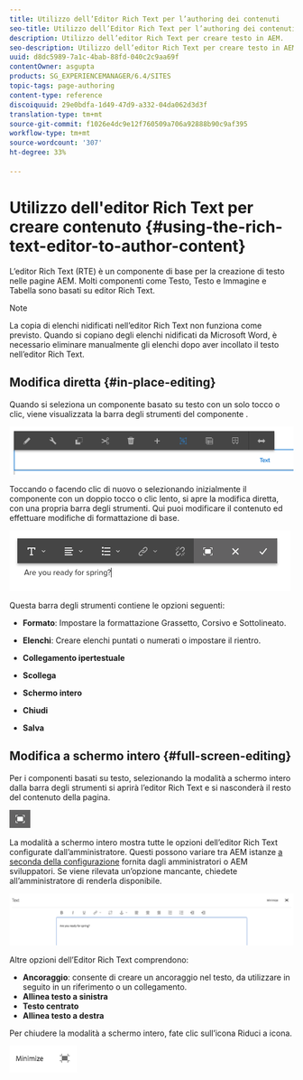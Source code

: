 ```yaml
---
title: Utilizzo dell’Editor Rich Text per l’authoring dei contenuti
seo-title: Utilizzo dell’Editor Rich Text per l’authoring dei contenuti
description: Utilizzo dell’editor Rich Text per creare testo in AEM.
seo-description: Utilizzo dell’editor Rich Text per creare testo in AEM.
uuid: d8dc5989-7a1c-4bab-88fd-040c2c9aa69f
contentOwner: asgupta
products: SG_EXPERIENCEMANAGER/6.4/SITES
topic-tags: page-authoring
content-type: reference
discoiquuid: 29e0bdfa-1d49-47d9-a332-04da062d3d3f
translation-type: tm+mt
source-git-commit: f1026e4dc9e12f760509a706a92888b90c9af395
workflow-type: tm+mt
source-wordcount: '307'
ht-degree: 33%

---
```



# Utilizzo dell&#39;editor Rich Text per creare contenuto {#using-the-rich-text-editor-to-author-content}

L’editor Rich Text (RTE) è un componente di base per la creazione di testo nelle pagine AEM. Molti componenti come Testo, Testo e Immagine e Tabella sono basati su editor Rich Text.

>[!NOTE]
>
>La copia di elenchi nidificati nell’editor Rich Text non funziona come previsto. Quando si copiano degli elenchi nidificati da Microsoft Word, è necessario eliminare manualmente gli elenchi dopo aver incollato il testo nell’editor Rich Text.

## Modifica diretta {#in-place-editing}

Quando si seleziona un componente basato su testo con un solo tocco o clic, viene visualizzata la barra degli strumenti del componente [](../sites-authoring/editing-content.md#edit-configure-copy-cut-delete-paste).

![screen_shot_2018-03-21at163054](assets/screen_shot_2018-03-21at163054.png)

Toccando o facendo clic di nuovo o selezionando inizialmente il componente con un doppio tocco o clic lento, si apre la modifica diretta, con una propria barra degli strumenti. Qui puoi modificare il contenuto ed effettuare modifiche di formattazione di base.

![screen_shot_2018-03-21at163214](assets/screen_shot_2018-03-21at163214.png)

Questa barra degli strumenti contiene le opzioni seguenti:

* **Formato**: Impostare la formattazione Grassetto, Corsivo e Sottolineato.

* **Elenchi**: Creare elenchi puntati o numerati o impostare il rientro.

* **Collegamento ipertestuale**

* **Scollega**

* **Schermo intero**

* **Chiudi**

* **Salva**

## Modifica a schermo intero {#full-screen-editing}

Per i componenti basati su testo, selezionando la modalità a schermo intero dalla barra degli strumenti si aprirà l’editor Rich Text e si nasconderà il resto del contenuto della pagina.

![](do-not-localize/screen_shot_2018-03-21at163236.png)

La modalità a schermo intero mostra tutte le opzioni dell’editor Rich Text configurate dall’amministratore. Questi possono variare tra AEM istanze [a seconda della configurazione](../sites-administering/rich-text-editor.md) fornita dagli amministratori o AEM sviluppatori. Se viene rilevata un’opzione mancante, chiedete all’amministratore di renderla disponibile.

![screen_shot_2018-03-21at163248](assets/screen_shot_2018-03-21at163248.png)

Altre opzioni dell’Editor Rich Text comprendono:

* **Ancoraggio**: consente di creare un ancoraggio nel testo, da utilizzare in seguito in un riferimento o un collegamento.
* **Allinea testo a sinistra**
* **Testo centrato**
* **Allinea testo a destra**

Per chiudere la modalità a schermo intero, fate clic sull’icona Riduci a icona.

![screen_shot_2018-03-21at163323](assets/screen_shot_2018-03-21at163323.png)
